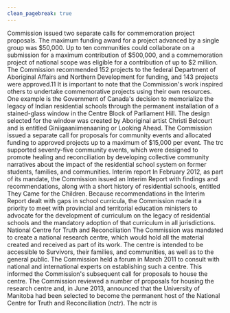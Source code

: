 ```yaml
---
clean_pagebreak: true
---
```


Commission issued two separate calls for commemoration project proposals. The maximum funding award for a project advanced by a single group was $50,000. Up to ten communities could collaborate on a submission for a maximum contribution of $500,000, and a commemoration project of national scope was eligible for a contribution of up to $2 million. The Commission recommended 152 projects to the federal Department of Aboriginal Affairs and Northern Development for funding, and 143 projects were approved.11
It is important to note that the Commission's work inspired others to undertake commemorative projects using their own resources. One example is the Government of Canada's decision to memorialize the legacy of Indian residential schools through the permanent installation of a stained-glass window in the Centre Block of Parliament Hill. The design selected for the window was created by Aboriginal artist Christi Belcourt and is entitled Giniigaaniimenaaning or Looking Ahead.
The Commission issued a separate call for proposals for community events and allocated funding to approved projects up to a maximum of $15,000 per event. The trc supported seventy-five community events, which were designed to promote healing and reconciliation by developing collective community narratives about the impact of the residential school system on former students, families, and communities.
Interim report
In February 2012, as part of its mandate, the Commission issued an Interim Report with findings and recommendations, along with a short history of residential schools, entitled They Came for the Children. Because recommendations in the Interim Report dealt with gaps in school curricula, the Commission made it a priority to meet with provincial and territorial education ministers to advocate for the development of curriculum on the legacy of residential schools and the mandatory adoption of that curriculum in all jurisdictions.
National Centre for Truth and Reconciliation
The Commission was mandated to create a national research centre, which would hold all the material created and received as part of its work. The centre is intended to be accessible to Survivors, their families, and communities, as well as to the general public. The Commission held a forum in March 2011 to consult with national and international experts on establishing such a centre. This informed the Commission's subsequent call for proposals to house the centre.
The Commission reviewed a number of proposals for housing the research centre and, in June 2013, announced that the University of Manitoba had been selected to become the permanent host of the National Centre for Truth and Reconciliation (nctr). The nctr is
